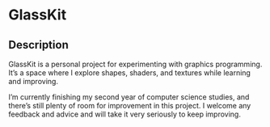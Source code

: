 # GlassKit

## Description
GlassKit is a personal project for experimenting with graphics programming. It’s a space where I explore shapes, shaders, and textures while learning and improving.

I’m currently finishing my second year of computer science studies, and there’s still plenty of room for improvement in this project. I welcome any feedback and advice and will take it very seriously to keep improving.
